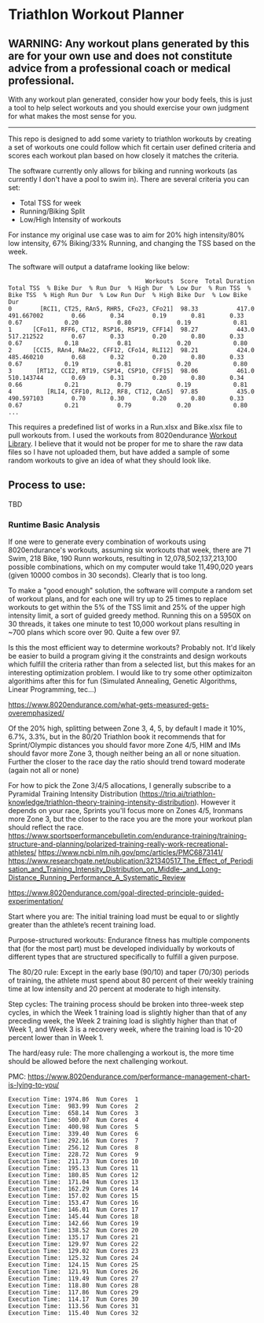 # Triathlon Workout Planner

## WARNING:  Any workout plans generated by this are for your own use and does not constitute advice from a professional coach or medical professional.

With any workout plan generated, consider how your body feels, this is just a tool to help select workouts and you should exercise your own judgment for what makes the most sense for you.

-------

This repo is designed to add some variety to triathlon workouts by creating a set of workouts one could follow which fit certain user defined criteria and scores each workout plan based on how closely it matches the criteria.

The software currently only allows for biking and running workouts (as currently I don't have a pool to swim in). There are several criteria you can set:

* Total TSS for week
* Running/Biking Split
* Low/High Intensity of workouts

For instance my original use case was to aim for 20% high intensity/80% low intensity, 67% Biking/33% Running, and changing the TSS based on the week. 

The software will output a dataframe looking like below:

                                           Workouts  Score  Total Duration   Total TSS  % Bike Dur  % Run Dur  % High Dur  % Low Dur  % Run TSS  % Bike TSS  % High Run Dur  % Low Run Dur  % High Bike Dur  % Low Bike Dur
    0        [RCI1, CT25, RAn5, RHR5, CFo23, CFo21]  98.33           417.0  491.667002        0.66       0.34        0.19       0.81       0.33        0.67            0.20           0.80             0.19            0.81
    1      [CFo11, RFF6, CT12, RSP16, RSP19, CFF14]  98.27           443.0  517.212522        0.67       0.33        0.20       0.80       0.33        0.67            0.18           0.81             0.20            0.80
    2      [CCI5, RAn4, RAe22, CFF12, CFo14, RLI12]  98.21           424.0  485.460210        0.68       0.32        0.20       0.80       0.33        0.67            0.19           0.81             0.20            0.80
    3       [RT12, CCI2, RT19, CSP14, CSP10, CFF15]  98.06           461.0  510.143744        0.69       0.31        0.20       0.80       0.34        0.66            0.21           0.79             0.19            0.81
    4          [RLI4, CFF10, RLI2, RF8, CT12, CAn5]  97.85           435.0  490.597103        0.70       0.30        0.20       0.80       0.33        0.67            0.21           0.79             0.20            0.80
    ...

This requires a predefined list of works in a Run.xlsx and Bike.xlsx file to pull workouts from. I used the workouts from 8020endurance [Workout Library](https://www.8020endurance.com/8020-workout-library/). I believe that it would not be proper for me to share the raw data files so I have not uploaded them, but have added a sample of some random workouts to give an idea of what they should look like.

## Process to use:

TBD

### Runtime Basic Analysis

If one were to generate every combination of workouts using 8020endurance's workouts, assuming six workouts that week, there are 71 Swim, 218 Bike, 190 Runn workouts, resulting in 12,078,502,137,213,100 possible combinations, which on my computer would take 11,490,020 years (given 10000 combos in 30 seconds). Clearly that is too long.

To make a "good enough" solution, the software will compute a random set of workout plans, and for each one will try up to 25 times to replace workouts to get within the 5% of the TSS limit and 25% of the upper high intensity limit, a sort of guided greedy method. Running this on a 5950X on 30 threads, it takes one minute to test 10,000 workout plans resulting in ~700 plans which score over 90. Quite a few over 97.  

Is this the most efficient way to determine workouts? Probably not. It'd likely be easier to build a program giving it the constraints and design workouts which fulfill the criteria rather than from a selected list, but this makes for an interesting optimization problem. I would like to try some other optimizaiton algorithims after this for fun (Simulated Annealing, Genetic Algorithms, Linear Programming, tec...)

https://www.8020endurance.com/what-gets-measured-gets-overemphasized/

Of the 20% high, splitting between Zone 3, 4, 5, by default I made it 10%, 6.7%, 3.3%, but in the 80/20 Triathlon book it recommends that for Sprint/Olympic distances you should favor more Zone 4/5, HIM and IMs should favor more Zone 3, though neither being an all or none situation. Further the closer to the race day the ratio should trend toward moderate (again not all or none)

For how to pick the Zone 3/4/5 allocations, I generally subscribe to a Pyramidal Training Intensity Distribution (https://triq.ai/triathlon-knowledge/triathlon-theory-training-intensity-distribution). However it depends on your race, Sprints you'll focus more on Zones 4/5, Ironmans more Zone 3, but the closer to the race you are the more your workout plan should reflect the race.
https://www.sportsperformancebulletin.com/endurance-training/training-structure-and-planning/polarized-training-really-work-recreational-athletes/
https://www.ncbi.nlm.nih.gov/pmc/articles/PMC6873141/
https://www.researchgate.net/publication/321340517_The_Effect_of_Periodisation_and_Training_Intensity_Distribution_on_Middle-_and_Long-Distance_Running_Performance_A_Systematic_Review

https://www.8020endurance.com/goal-directed-principle-guided-experimentation/

Start where you are: The initial training load must be equal to or slightly greater than the athlete’s recent training load.

Purpose-structured workouts: Endurance fitness has multiple components that (for the most part) must be developed individually by workouts of different types that are structured specifically to fulfill a given purpose.

The 80/20 rule: Except in the early base (90/10) and taper (70/30) periods of training, the athlete must spend about 80 percent of their weekly training time at low intensity and 20 percent at moderate to high intensity.

Step cycles: The training process should be broken into three-week step cycles, in which the Week 1 training load is slightly higher than that of any preceding week, the Week 2 training load is slightly higher than that of Week 1, and Week 3 is a recovery week, where the training load is 10-20 percent lower than in Week 1.

The hard/easy rule: The more challenging a workout is, the more time should be allowed before the next challenging workout.


PMC: https://www.8020endurance.com/performance-management-chart-is-lying-to-you/

    Execution Time: 1974.86  Num Cores  1
    Execution Time:  983.99  Num Cores  2
    Execution Time:  658.14  Num Cores  3
    Execution Time:  500.07  Num Cores  4
    Execution Time:  400.98  Num Cores  5
    Execution Time:  339.40  Num Cores  6
    Execution Time:  292.16  Num Cores  7
    Execution Time:  256.12  Num Cores  8
    Execution Time:  228.72  Num Cores  9
    Execution Time:  211.73  Num Cores 10
    Execution Time:  195.13  Num Cores 11
    Execution Time:  180.85  Num Cores 12
    Execution Time:  171.04  Num Cores 13
    Execution Time:  162.29  Num Cores 14
    Execution Time:  157.02  Num Cores 15
    Execution Time:  153.47  Num Cores 16
    Execution Time:  146.01  Num Cores 17
    Execution Time:  145.44  Num Cores 18
    Execution Time:  142.66  Num Cores 19
    Execution Time:  138.52  Num Cores 20
    Execution Time:  135.17  Num Cores 21
    Execution Time:  129.97  Num Cores 22
    Execution Time:  129.02  Num Cores 23
    Execution Time:  125.32  Num Cores 24
    Execution Time:  124.15  Num Cores 25
    Execution Time:  121.91  Num Cores 26
    Execution Time:  119.49  Num Cores 27
    Execution Time:  118.80  Num Cores 28
    Execution Time:  117.86  Num Cores 29
    Execution Time:  114.17  Num Cores 30
    Execution Time:  113.56  Num Cores 31
    Execution Time:  115.40  Num Cores 32
